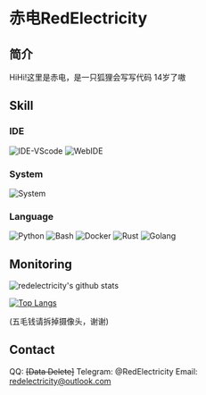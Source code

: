 # 赤电RedElectricity



## 简介

HiHi!这里是赤电，是一只狐狸会写写代码 14岁了嗷

## Skill

### IDE

![IDE-VScode](https://img.shields.io/badge/IDE-VScode-blue)  ![WebIDE](https://img.shields.io/badge/WebIDE-repl.it-lightgrey)

### System

![System](https://img.shields.io/badge/System-Linux-yellow)

### Language

![Python](https://img.shields.io/badge/python-v3.9.5-blue)  ![Bash](https://img.shields.io/badge/Bash-%3F%3F%3F-lightgrey)  ![Docker](https://img.shields.io/badge/Docker-CE-blue)  ![Rust](https://img.shields.io/badge/Rust-nightly-red)  ![Golang](https://img.shields.io/badge/Go-1.16-blud) 

## Monitoring

![redelectricity's github stats](https://github-readme-stats.vercel.app/api?username=redelectricity&show_icons=true)

[![Top Langs](https://github-readme-stats.vercel.app/api/top-langs/?username=redelectricity&langs_count=8)](https://github.com/anuraghazra/github-readme-stats)

(五毛钱请拆掉摄像头，谢谢)

## Contact
QQ: ~~[Data Delete]~~
Telegram: @RedElectricity
Email: redelectricity@outlook.com
